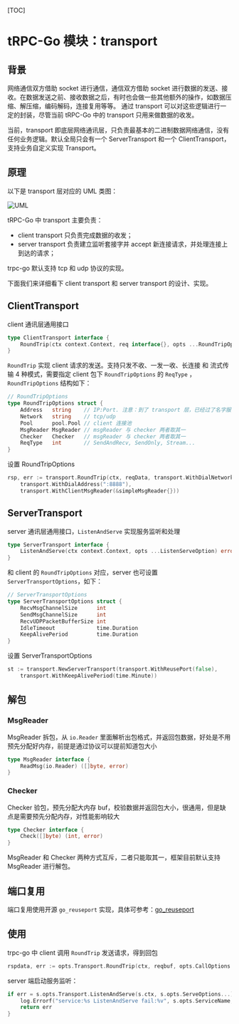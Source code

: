 [TOC]

# tRPC-Go 模块：transport

## 背景

网络通信双方借助 socket 进行通信，通信双方借助 socket 进行数据的发送、接收。在数据发送之前、接收数据之后，有时也会做一些其他额外的操作，如数据压缩、解压缩，编码解码，连接复用等等。
通过 transport 可以对这些逻辑进行一定的封装，尽管当前 tRPC-Go 中的 transport 只用来做数据的收发。

当前，transport 即底层网络通讯层，只负责最基本的二进制数据网络通信，没有任何业务逻辑。默认全局只会有一个 ServerTransport 和一个 ClientTransport，支持业务自定义实现 Transport。

## 原理

以下是 transport 层对应的 UML 类图：

![UML](/.resources/developer_guide/module_design/transport/transport.png)

tRPC-Go 中 transport 主要负责：

- client transport 只负责完成数据的收发；
- server transport 负责建立监听套接字并 accept 新连接请求，并处理连接上到达的请求；

trpc-go 默认支持 tcp 和 udp 协议的实现。

下面我们来详细看下 client transport 和 server transport 的设计、实现。

## ClientTransport

client 通讯层通用接口

```go
type ClientTransport interface {
    RoundTrip(ctx context.Context, req interface{}, opts ...RoundTripOption) (rsp interface{}, err error)
}
```

`RoundTrip` 实现 client 请求的发送。支持只发不收、一发一收、长连接 和 流式传输 4 种模式，需要指定 client 包下 `RoundTripOptions` 的 `ReqType` ，`RoundTripOptions` 结构如下：

```go
// RoundTripOptions
type RoundTripOptions struct {
    Address   string    // IP:Port. 注意：到了 transport 层，已经过了名字服务解析，所以直接就是 IP:Port
    Network   string    // tcp/udp
    Pool      pool.Pool // client 连接池
    MsgReader MsgReader // msgReader 与 checker 两者取其一
    Checker   Checker   // msgReader 与 checker 两者取其一
    ReqType   int       // SendAndRecv, SendOnly, Stream...
}
```

设置 RoundTripOptions

```go
rsp, err := transport.RoundTrip(ctx, reqData, transport.WithDialNetwork(network),
    transport.WithDialAddress(":8888"),
    transport.WithClientMsgReader(&simpleMsgReader{}))
```

## ServerTransport

server 通讯层通用接口，`ListenAndServe` 实现服务监听和处理

```go
type ServerTransport interface {
    ListenAndServe(ctx context.Context, opts ...ListenServeOption) error
}
```

和 client 的 `RoundTripOptions` 对应，server 也可设置 `ServerTransportOptions`，如下：

```go
// ServerTransportOptions
type ServerTransportOptions struct {
    RecvMsgChannelSize      int
    SendMsgChannelSize      int
    RecvUDPPacketBufferSize int
    IdleTimeout             time.Duration
    KeepAlivePeriod         time.Duration
}
```

设置 ServerTransportOptions

```go
st := transport.NewServerTransport(transport.WithReusePort(false),
    transport.WithKeepAlivePeriod(time.Minute))
```

## 解包

### MsgReader

MsgReader 拆包，从 `io.Reader` 里面解析出包格式，并返回包数据，好处是不用预先分配好内存，前提是通过协议可以提前知道包大小

```go
type MsgReader interface {
    ReadMsg(io.Reader) ([]byte, error)
}
```

### Checker

Checker 验包，预先分配大内存 buf，校验数据并返回包大小，很通用，但是缺点是需要预先分配内存，对性能影响较大

```go
type Checker interface {
    Check([]byte) (int, error)
}
```

MsgReader 和 Checker 两种方式互斥，二者只能取其一，框架目前默认支持 MsgReader 进行解包。

## 端口复用

端口复用使用开源 `go_reuseport` 实现，具体可参考：[go_reuseport](https://github.com/kavu/go_reuseport)

## 使用

trpc-go 中 client 调用 `RoundTrip` 发送请求，得到回包

```go
rspdata, err := opts.Transport.RoundTrip(ctx, reqbuf, opts.CallOptions...)
```

server 端启动服务监听：

```go
if err = s.opts.Transport.ListenAndServe(s.ctx, s.opts.ServeOptions...); err != nil {
    log.Errorf("service:%s ListenAndServe fail:%v", s.opts.ServiceName, err)
    return err
}
```

